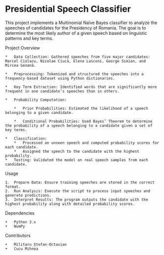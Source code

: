 # Presidential Speech Classifier

This project implements a Multinomial Naïve Bayes classifier to analyze the speeches of candidates for the Presidency of Romania. The goal is to determine the most likely author of a given speech based on linguistic patterns and key terms.

Project Overview

	*	Data Collection: Gathered speeches from five major candidates: Marcel Ciolacu, Nicolae Ciucă, Elena Lasconi, George Simion, and Mircea Geoană.
 
	*	Preprocessing: Tokenized and structured the speeches into a frequency-based dataset using Python dictionaries.
 
	*	Key Term Extraction: Identified words that are significantly more frequent in one candidate’s speeches than in others.
 
	*	Probability Computation:
 
		*	Prior Probabilities: Estimated the likelihood of a speech belonging to a given candidate.
 
		*	Conditional Probabilities: Used Bayes’ Theorem to determine the probability of a speech belonging to a candidate given a set of key terms.
 
	*	Classification:
		*	Processed an unseen speech and computed probability scores for each candidate.
		*	Assigned the speech to the candidate with the highest probability.
	*	Testing: Validated the model on real speech samples from each candidate.

Usage

	1.	Prepare Data: Ensure training speeches are stored in the correct format.
	2.	Run Analysis: Execute the script to process input speeches and generate predictions.
	3.	Interpret Results: The program outputs the candidate with the highest probability along with detailed probability scores.

Dependencies

	•	Python 3.x
	•	NumPy

Contributors

	•	Militaru Ștefan-Octavian
	•	Cucu Mihnea
